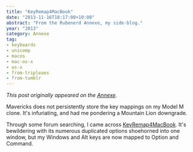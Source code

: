 ```yaml
---
title: "KeyRemap4MacBook"
date: "2013-11-16T18:17:00+10:00"
abstract: "From the Rubenerd Annexe, my side-blog."
year: "2013"
category: Annexe
tag:
- keyboards
- unicomp
- macos
- mac-os-x
- os-x
- from-tripleaes
- from-tumblr
---
```

*This post originally appeared on the [Annexe](http://tripleaes.tumblr.com/post/67132536688/keyremap4macbook).*

Mavericks does not persistently store the key mappings on my Model M clone. It's infuriating, and had me pondering a Mountain Lion downgrade.

Through some forum searching, I came across [KeyRemap4MacBook]. It's bewildering with its numerous duplicated options shoehorned into one window, but my Windows and Alt keys are now mapped to Option and Command.

[KeyRemap4MacBook]: https://pqrs.org/macosx/keyremap4macbook/index.html.en

